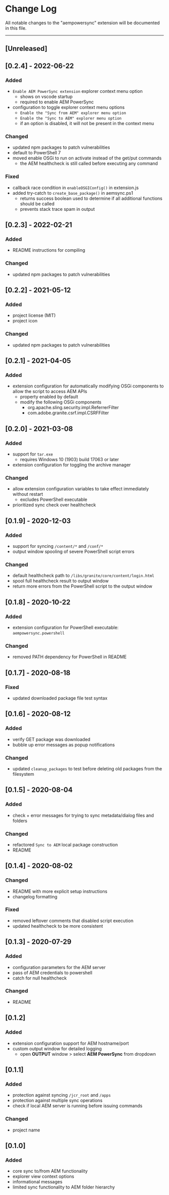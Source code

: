 # Change Log
All notable changes to the "aempowersync" extension will be documented in this file.

---

## [Unreleased]

## [0.2.4] - 2022-06-22
### Added
- `Enable AEM PowerSync extension` explorer context menu option  
    - shows on vscode startup  
    - required to enable AEM PowerSync  
- configuration to toggle explorer context menu options  
    - `Enable the "Sync from AEM" explorer menu option`  
    - `Enable the "Sync to AEM" explorer menu option`  
    - if an option is disabled, it will not be present in the context menu  

### Changed
- updated npm packages to patch vulnerabilities  
- default to PowerShell 7  
- moved enable OSGi to run on activate instead of the get/put commands  
    - the AEM healthcheck is still called before executing any command  

### Fixed
- callback race condition in `enableOSGIConfig()` in extension.js  
- added try-catch to `create_base_package()` in aemsync.ps1  
    - returns success boolean used to determine if all additional functions should be called  
    - prevents stack trace spam in output  

## [0.2.3] - 2022-02-21
### Added  
- README instructions for compiling

### Changed  
- updated npm packages to patch vulnerabilities

## [0.2.2] - 2021-05-12
### Added  
- project license (MIT)  
- project icon  

### Changed  
- updated npm packages to patch vulnerabilities

## [0.2.1] - 2021-04-05
### Added  
- extension configuration for automatically modifying OSGi components to allow the script to access AEM APIs  
    - property enabled by default  
    - modify the following OSGi components  
        - org.apache.sling.security.impl.ReferrerFilter  
        - com.adobe.granite.csrf.impl.CSRFFilter  

## [0.2.0] - 2021-03-08
### Added  
- support for `tar.exe`  
    - requires Windows 10 (1903) build 17063 or later  
- extension configuration for toggling the archive manager  

### Changed  
- allow extension configuration variables to take effect immediately without restart  
    - excludes PowerShell executable  
- prioritized sync check over healthcheck  

## [0.1.9] - 2020-12-03
### Added
- support for syncing `/content/*` and `/conf/*`
- output window spooling of severe PowerShell script errors  

### Changed
- default healthcheck path to `/libs/granite/core/content/login.html`
- spool full healthcheck result to output window
- return more errors from the PowerShell script to the output window

## [0.1.8] - 2020-10-22
### Added
- extension configuration for PowerShell executable: `aempowersync.powershell`  

### Changed
- removed PATH dependency for PowerShell in README

## [0.1.7] - 2020-08-18
### Fixed
- updated downloaded package file test syntax

## [0.1.6] - 2020-08-12
### Added
- verify GET package was downloaded
- bubble up error messages as popup notifications  

### Changed
- updated `cleanup_packages` to test before deleting old packages from the filesystem

## [0.1.5] - 2020-08-04
### Added
- check + error messages for trying to sync metadata/dialog files and folders  

### Changed
- refactored `Sync to AEM` local package construction
- README

## [0.1.4] - 2020-08-02
### Changed
- README with more explicit setup instructions
- changelog formatting  

### Fixed
- removed leftover comments that disabled script execution
- updated healthcheck to be more consistent

## [0.1.3] - 2020-07-29
### Added
- configuration parameters for the AEM server
- pass of AEM credentials to powershell
- catch for null healthcheck  

### Changed
- README

## [0.1.2]
### Added
- extension configuration support for AEM hostname/port
- custom output window for detailed logging
    - open **OUTPUT** window > select **AEM PowerSync** from dropdown

## [0.1.1]
### Added
- protection against syncing `/jcr_root` and `/apps`
- protection against multiple sync operations
- check if local AEM server is running before issuing commands  

### Changed
- project name

## [0.1.0]
### Added
- core sync to/from AEM functionality
- explorer view context options
- informational messages
- limited sync functionality to AEM folder hierarchy